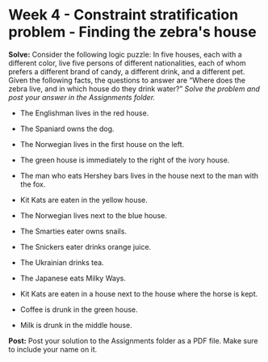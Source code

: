 # Week 4 - Constraint stratification problem - Finding the zebra's house

**Solve:** Consider the following logic puzzle: In five houses, each with a different color, live five persons of different nationalities, each of whom prefers a different brand of candy, a different drink, and a different pet. Given the following facts, the questions to answer are “Where does the zebra live, and in which house do they drink water?”  _Solve the problem and post your answer in the Assignments folder._

- The Englishman lives in the red house.

- The Spaniard owns the dog.

- The Norwegian lives in the first house on the left.

- The green house is immediately to the right of the ivory house.

- The man who eats Hershey bars lives in the house next to the man with the fox.

- Kit Kats are eaten in the yellow house.

- The Norwegian lives next to the blue house.

- The Smarties eater owns snails.

- The Snickers eater drinks orange juice.

- The Ukrainian drinks tea.

- The Japanese eats Milky Ways.

- Kit Kats are eaten in a house next to the house where the horse is kept.

- Coffee is drunk in the green house.

- Milk is drunk in the middle house.

**Post:** Post your solution to the Assignments folder as a PDF file.  Make sure to include your name on it.